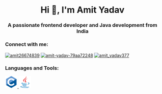 <h1 align="center">Hi 👋, I'm Amit Yadav</h1>
<h3 align="center">A passionate frontend developer and Java development from India</h3>

<h3 align="left">Connect with me:</h3>
<p align="left">
<a href="https://twitter.com/amit26674839" target="blank"><img align="center" src="https://raw.githubusercontent.com/rahuldkjain/github-profile-readme-generator/master/src/images/icons/Social/twitter.svg" alt="amit26674839" height="30" width="40" /></a>
<a href="https://linkedin.com/in/amit-yadav-79aa72248" target="blank"><img align="center" src="https://raw.githubusercontent.com/rahuldkjain/github-profile-readme-generator/master/src/images/icons/Social/linked-in-alt.svg" alt="amit-yadav-79aa72248" height="30" width="40" /></a>
<a href="https://instagram.com/amit_yadav377" target="blank"><img align="center" src="https://raw.githubusercontent.com/rahuldkjain/github-profile-readme-generator/master/src/images/icons/Social/instagram.svg" alt="amit_yadav377" height="30" width="40" /></a>
</p>

<h3 align="left">Languages and Tools:</h3>
<p align="left"> <a href="https://www.cprogramming.com/" target="_blank" rel="noreferrer"> <img src="https://raw.githubusercontent.com/devicons/devicon/master/icons/c/c-original.svg" alt="c" width="40" height="40"/> </a> <a href="https://www.java.com" target="_blank" rel="noreferrer"> <img src="https://raw.githubusercontent.com/devicons/devicon/master/icons/java/java-original.svg" alt="java" width="40" height="40"/> </a> </p>
